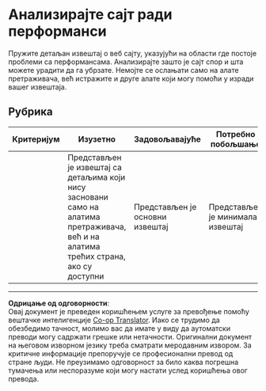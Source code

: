 <!--
CO_OP_TRANSLATOR_METADATA:
{
  "original_hash": "fc09b0fb314a5ab0507ba99216e6a843",
  "translation_date": "2025-08-27T22:50:47+00:00",
  "source_file": "5-browser-extension/3-background-tasks-and-performance/assignment.md",
  "language_code": "sr"
}
-->
# Анализирајте сајт ради перформанси

Пружите детаљан извештај о веб сајту, указујући на области где постоје проблеми са перформансама. Анализирајте зашто је сајт спор и шта можете урадити да га убрзате. Немојте се ослањати само на алате претраживача, већ истражите и друге алате који могу помоћи у изради вашег извештаја.

## Рубрика

| Критеријум | Изузетно                                                                                                  | Задовољавајуће              | Потребно побољшање            |
| ---------- | --------------------------------------------------------------------------------------------------------- | --------------------------- | ----------------------------- |
|            | Представљен је извештај са детаљима који нису засновани само на алатима претраживача, већ и на алатима трећих страна, ако су доступни | Представљен је основни извештај | Представљен је минималан извештај |

---

**Одрицање од одговорности**:  
Овај документ је преведен коришћењем услуге за превођење помоћу вештачке интелигенције [Co-op Translator](https://github.com/Azure/co-op-translator). Иако се трудимо да обезбедимо тачност, молимо вас да имате у виду да аутоматски преводи могу садржати грешке или нетачности. Оригинални документ на његовом изворном језику треба сматрати меродавним извором. За критичне информације препоручује се професионални превод од стране људи. Не преузимамо одговорност за било каква погрешна тумачења или неспоразуме који могу настати услед коришћења овог превода.